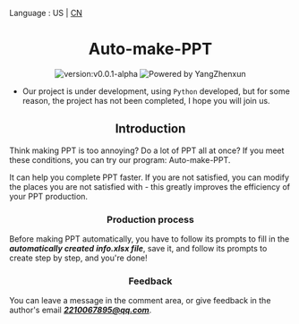 Language : US | [CN](./README.zh-CN.md)
<h1 align="center">Auto-make-PPT</h1>
<div align="center">
<img src = "https://img.shields.io/badge/version-v0.0.1--alpha-%3Fstyle%3Dflat--square%26logo%3Dappveyor" alt = "version:v0.0.1-alpha"/>
<img src = "https://img.shields.io/badge/Powered%20by-YangZhenxun-%3Fstyle%3Dflat--square%26logo%3Dappveyor" alt = "Powered by YangZhenxun"/>
<br/>
</div>

* Our project is under development, using <code>Python</code> developed, but for some reason, the project has not been completed, I hope you will join us.

<h2 align="center">Introduction</h2>

Think making PPT is too annoying? Do a lot of PPT all at once? If you meet these conditions, you can try our program: Auto-make-PPT.

It can help you complete PPT faster. If you are not satisfied, you can modify the places you are not satisfied with - this greatly improves the efficiency of your PPT production.

<h3 align="center">Production process</h3>

Before making PPT automatically, you have to follow its prompts to fill in the ***automatically created*** ***info.xlsx file***, save it, and follow its prompts to create step by step, and you're done!

<h3 align="center">Feedback</h3>

You can leave a message in the comment area, or give feedback in the author's email ***2210067895@qq.com***.
